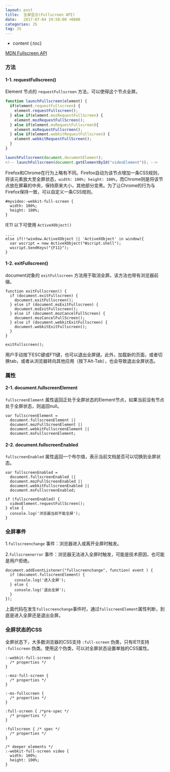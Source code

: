 ```yaml
---
layout: post
title:  全屏显示(Fullscreen API)
date:   2017-07-04 19:58:00 +0800
categories: JS
tag: JS
---
```


* content
{:toc}

[MDN Fullscreen API](https://developer.mozilla.org/en-US/docs/Web/API/Fullscreen_API)

### 方法

#### 1-1. requestFullscreen()

Element 节点的 `requestFullscreen` 方法，可以使得这个节点全屏。

```js
function launchFullscreen(element) {
  if(element.requestFullscreen) {
    element.requestFullscreen();
  } else if(element.mozRequestFullScreen) {
    element.mozRequestFullScreen();
  } else if(element.msRequestFullscreen){
    element.msRequestFullscreen();
  } else if(element.webkitRequestFullscreen) {
    element.webkitRequestFullScreen();
  }
}

launchFullscreen(document.documentElement);
<!-- launchFullscreen(document.getElementById("videoElement")); -->
```

Firefox和Chrome在行为上略有不同。Firefox自动为该节点增加一条CSS规则，将该元素放大至全屏状态，`width: 100%; height: 100%`，而Chrome则是将该节点放在屏幕的中央，保持原来大小，其他部分变黑。为了让Chrome的行为与Firefox保持一致，可以自定义一条CSS规则。

```
#myvideo:-webkit-full-screen {
  width: 100%;
  height: 100%;
}
```

IE11 以下可使用 `ActiveXObject()`

```
....
else if(!!window.ActiveXObject || 'ActiveXObject' in window){
  var wscript = new ActiveXObject("Wscript.shell");
  wscript.SendKeys("{F11}");
}
```

#### 1-2. exitFullscreen()

document对象的 `exitFullscreen` 方法用于取消全屏。该方法也带有浏览器前缀。

```
function exitFullscreen() {
  if (document.exitFullscreen) {
    document.exitFullscreen();
  } else if (document.msExitFullscreen) {
    document.msExitFullscreen();
  } else if (document.mozCancelFullScreen) {
    document.mozCancelFullScreen();
  } else if (document.webkitExitFullscreen) {
    document.webkitExitFullscreen();
  }
}

exitFullscreen();
```

用户手动按下ESC键或F11键，也可以退出全屏键。此外，加载新的页面，或者切换tab，或者从浏览器转向其他应用（按下Alt-Tab），也会导致退出全屏状态。

### 属性

#### 2-1. document.fullscreenElement

`fullscreenElement` 属性返回正处于全屏状态的Element节点，如果当前没有节点处于全屏状态，则返回null。

```
var fullscreenElement =
  document.fullscreenElement ||
  document.mozFullScreenElement ||
  document.webkitFullscreenElement ||
  document.msFullscreenElement;
```

#### 2-2. document.fullscreenEnabled

`fullscreenEnabled` 属性返回一个布尔值，表示当前文档是否可以切换到全屏状态。

```
var fullscreenEnabled =
  document.fullscreenEnabled ||
  document.mozFullScreenEnabled ||
  document.webkitFullscreenEnabled ||
  document.msFullscreenEnabled;

if (fullscreenEnabled) {
  videoElement.requestFullScreen();
} else {
  console.log('浏览器当前不能全屏');
}
```

### 全屏事件

1.`fullscreenchange` 事件：浏览器进入或离开全屏时触发。

2.`fullscreenerror` 事件：浏览器无法进入全屏时触发，可能是技术原因，也可能是用户拒绝。

```
document.addEventListener("fullscreenchange", function( event ) {
  if (document.fullscreenElement) {
    console.log('进入全屏');
  } else {
    console.log('退出全屏');
  }
});
```

上面代码在发生`fullscreenchange`事件时，通过`fullscreenElement`属性判断，到底是进入全屏还是退出全屏。

### 全屏状态的CSS

全屏状态下，大多数浏览器的CSS支持 `:full-screen` 伪类，只有IE11支持 `:fullscreen` 伪类。使用这个伪类，可以对全屏状态设置单独的CSS属性。

```
:-webkit-full-screen {
  /* properties */
}

:-moz-full-screen {
  /* properties */
}

:-ms-fullscreen {
  /* properties */
}

:full-screen { /*pre-spec */
  /* properties */
}

:fullscreen { /* spec */
  /* properties */
}

/* deeper elements */
:-webkit-full-screen video {
  width: 100%;
  height: 100%;
}
```